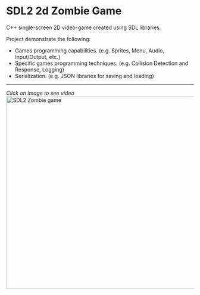 # SDL2 2d Zombie Game
C++ single-screen 2D video-game created using SDL libraries.

Project demonstrate the following:

- Games programming capabilities. (e.g. Sprites, Menu, Audio, Input/Output, etc.)
- Specific games programming techniques. (e.g. Collision Detection and Response, Logging)
- Serialization. (e.g. JSON libraries for saving and loading)

___
*Click on image to see video*
<a href="https://www.youtube.com/watch?v=icr-JABZW7M" target="_blank"><img src="https://img.youtube.com/vi/icr-JABZW7M/maxresdefault.jpg" 
alt="SDL2 Zombie game" width="920" height="517" border="0" /></a>
